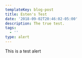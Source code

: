 ```yaml
---
templateKey: blog-post
title: Esten's Test
date: '2018-09-02T20:46:02-05:00'
description: The true test.
tags:
  - ''
type: alert
---
```

This is a test alert
